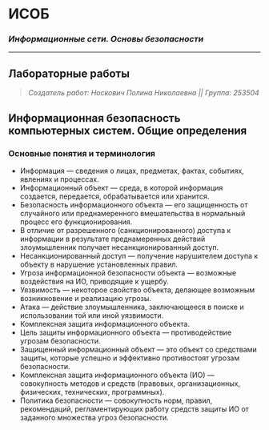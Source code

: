# ИСОБ
### *Информационные сети. Основы безопасности*
---
## Лабораторные работы
> *Создатель работ: Носкович Полина Николаевна ||*
> *Группа: 253504*
## Информационная безопасность компьютерных систем. Общие определения
### Основные понятия и терминология
* Информация — сведения о лицах, предметах, фактах, событиях, явлениях и процессах.
* Информационный объект — среда, в которой информация создается, передается, обрабатывается или хранится.
* Безопасность информационного объекта — его защищенность от случайного или преднамеренного вмешательства в нормальный процесс его функционирования.
* В отличие от разрешенного (санкционированного) доступа к информации в результате преднамеренных действий злоумышленник получает несанкционированный доступ.
* Несанкционированный доступ — получение нарушителем доступа к объекту в нарушение установленных правил.
* Угроза информационной безопасности объекта — возможные воздействия на ИО, приводящие к ущербу.
* Уязвимость — некоторое свойство объекта, делающее возможным возникновение и реализацию угрозы.
* Атака — действие злоумышленника, заключающееся в поиске и использовании той или иной уязвимости.
* Комплексная защита информационного объекта.
* Цель защиты информационного объекта — противодействие угрозам безопасности.
* Защищенный информационный объект — это объект со средствами защиты, которые успешно и эффективно противостоят угрозам безопасности.
* Комплексная защита информационного объекта (ИО) — совокупность методов и средств (правовых, организационных, физических, технических, программных).
* Политика безопасности — совокупность норм, правил, рекомендаций, регламентирующих работу средств защиты ИО от заданного множества угроз безопасности.
